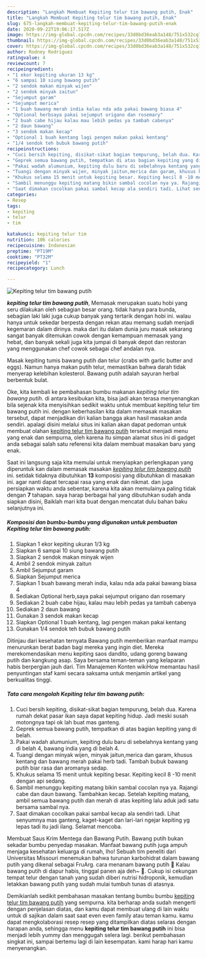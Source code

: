 ```yaml
---
description: "Langkah Membuat Kepiting telur tim bawang putih, Enak"
title: "Langkah Membuat Kepiting telur tim bawang putih, Enak"
slug: 675-langkah-membuat-kepiting-telur-tim-bawang-putih-enak
date: 2020-09-22T19:06:17.517Z
image: https://img-global.cpcdn.com/recipes/33d0bd36eab3a148/751x532cq70/kepiting-telur-tim-bawang-putih-foto-resep-utama.jpg
thumbnail: https://img-global.cpcdn.com/recipes/33d0bd36eab3a148/751x532cq70/kepiting-telur-tim-bawang-putih-foto-resep-utama.jpg
cover: https://img-global.cpcdn.com/recipes/33d0bd36eab3a148/751x532cq70/kepiting-telur-tim-bawang-putih-foto-resep-utama.jpg
author: Rodney Rodriguez
ratingvalue: 4
reviewcount: 7
recipeingredient:
- "1 ekor kepiting ukuran 13 kg"
- "6 sampai 10 siung bawang putih"
- "2 sendok makan minyak wijen"
- "2 sendok minyak zaitun"
- "Sejumput garam"
- "Sejumput merica"
- "1 buah bawang merah india kalau nda ada pakai bawang biasa 4"
- "Optional herbsaya pakai sejumput origano dan rosemary"
- "2 buah cabe hijau kalau mau lebih pedas ya tambah cabenya"
- "2 daun bawang"
- "3 sendok makan kecap"
- "Optional 1 buah kentang lagi pengen makan pakai kentang"
- "1/4 sendok teh bubuk bawang putih"
recipeinstructions:
- "Cuci bersih kepiting, disikat-sikat bagian tempurung, belah dua. Karena rumah dekat pasar ikan saya dapat kepiting hidup. Jadi meski susah motongnya tapi ok lah buat mas ganteng."
- "Geprek semua bawang putih, tempatkan di atas bagian kepiting yang di belah."
- "Pakai wadah alumunium, kepiting dulu baru di sebelahnya kentang yang di belah 4, bawang india yang di belah 4."
- "Tuangi dengan minyak wijen, minyak jaitun,merica dan garam, khusus kentang dan bawang merah pakai herb tadi. Tambah bubuk bawang putih biar rasa dan aromanya sedap."
- "Khukus selama 15 menit untuk kepiting besar. Kepiting kecil 8 -10 menit dengan api sedang."
- "Sambil menunggu kepiting matang bikin sambal cocolan nya ya. Rajangi cabe dan daun bawang. Tambahkan kecap. Setelah kepiting matang, ambil semua bawang putih dan merah di atas kepiting lalu aduk jadi satu bersama sambal nya."
- "Saat dimakan cocolkan pakai sambal kecap ala sendiri tadi. Lihat senyumnya mas ganteng, kaget-kaget dan lari-lari ngejar kepiting yg lepas tadi itu jadi ilang. Selamat mencoba."
categories:
- Resep
tags:
- kepiting
- telur
- tim

katakunci: kepiting telur tim 
nutrition: 106 calories
recipecuisine: Indonesian
preptime: "PT19M"
cooktime: "PT32M"
recipeyield: "1"
recipecategory: Lunch

---
```



![Kepiting telur tim bawang putih](https://img-global.cpcdn.com/recipes/33d0bd36eab3a148/751x532cq70/kepiting-telur-tim-bawang-putih-foto-resep-utama.jpg)

<b><i>kepiting telur tim bawang putih</i></b>, Memasak merupakan suatu hobi yang seru dilakukan oleh sebagian besar orang. tidak hanya para bunda, sebagian laki laki juga cukup banyak yang tertarik dengan hobi ini. walau hanya untuk sekedar berpesta dengan rekan atau memang sudah menjadi kegemaran dalam dirinya. maka dari itu dalam dunia juru masak sekarang sangat banyak ditemukan cowok dengan kemampuan memasak yang hebat, dan banyak sekali juga kita jumpai di banyak depot dan restoran yang menggunakan chef cowok sebagai chef andalan nya.

Masak kepiting tumis bawang putih dan telur (crabs with garlic butter and eggs). Namun hanya makan putih telur, memastikan bahwa darah tidak menyerap kelebihan kolesterol. Bawang putih adalah sayuran herbal berbentuk bulat.

Oke, kita kembali ke pembahasan bumbu makanan <i>kepiting telur tim bawang putih</i>. di antara kesibukan kita, bisa jadi akan terasa menyenangkan bila sejenak kita menyisihkan sedikit waktu untuk membuat kepiting telur tim bawang putih ini. dengan keberhasilan kita dalam memasak masakan tersebut, dapat menjadikan diri kalian bangga akan hasil masakan anda sendiri. apalagi disini melalui situs ini kalian akan dapat pedoman untuk membuat olahan <u>kepiting telur tim bawang putih</u> tersebut menjadi menu yang enak dan sempurna, oleh karena itu simpan alamat situs ini di gadget anda sebagai salah satu referensi kita dalam membuat masakan baru yang enak.


Saat ini langsung saja kita memulai untuk menyiapkan perlengkapan yang diperuntuk kan dalam memasak masakan <u><i>kepiting telur tim bawang putih</i></u> ini. setidak tidaknya dibutuhkan <b>13</b> komposisi yang dibutuhkan di masakan ini. agar nanti dapat tercapai rasa yang enak dan nikmat. dan juga persiapkan waktu anda sebentar, karena kita akan memulainya paling tidak dengan <b>7</b> tahapan. saya harap berbagai hal yang dibutuhkan sudah anda siapkan disini, Baiklah mari kita buat dengan mencatat dulu bahan baku selanjutnya ini.

<!--inarticleads1-->

##### Komposisi dan bumbu-bumbu yang digunakan untuk pembuatan Kepiting telur tim bawang putih:

1. Siapkan 1 ekor kepiting ukuran 1/3 kg
1. Siapkan 6 sampai 10 siung bawang putih
1. Siapkan 2 sendok makan minyak wijen
1. Ambil 2 sendok minyak zaitun
1. Ambil Sejumput garam
1. Siapkan Sejumput merica
1. Siapkan 1 buah bawang merah india, kalau nda ada pakai bawang biasa 4
1. Sediakan Optional herb,saya pakai sejumput origano dan rosemary
1. Sediakan 2 buah cabe hijau, kalau mau lebih pedas ya tambah cabenya
1. Sediakan 2 daun bawang
1. Gunakan 3 sendok makan kecap
1. Siapkan Optional 1 buah kentang, lagi pengen makan pakai kentang
1. Gunakan 1/4 sendok teh bubuk bawang putih


Ditinjau dari kesehatan ternyata Bawang putih memberikan manfaat mampu menurunkan berat badan bagi mereka yang ingin diet. Mereka merekomendasikan menu kepiting saos dandito, udang goreng bawang putih dan kangkung asap. Saya bersama teman-teman yang kelaparan habis berpergian jauh dari. Tim Manajemen Konten wikiHow memantau hasil penyuntingan staf kami secara saksama untuk menjamin artikel yang berkualitas tinggi. 

<!--inarticleads2-->

##### Tata cara mengolah Kepiting telur tim bawang putih:

1. Cuci bersih kepiting, disikat-sikat bagian tempurung, belah dua. Karena rumah dekat pasar ikan saya dapat kepiting hidup. Jadi meski susah motongnya tapi ok lah buat mas ganteng.
1. Geprek semua bawang putih, tempatkan di atas bagian kepiting yang di belah.
1. Pakai wadah alumunium, kepiting dulu baru di sebelahnya kentang yang di belah 4, bawang india yang di belah 4.
1. Tuangi dengan minyak wijen, minyak jaitun,merica dan garam, khusus kentang dan bawang merah pakai herb tadi. Tambah bubuk bawang putih biar rasa dan aromanya sedap.
1. Khukus selama 15 menit untuk kepiting besar. Kepiting kecil 8 -10 menit dengan api sedang.
1. Sambil menunggu kepiting matang bikin sambal cocolan nya ya. Rajangi cabe dan daun bawang. Tambahkan kecap. Setelah kepiting matang, ambil semua bawang putih dan merah di atas kepiting lalu aduk jadi satu bersama sambal nya.
1. Saat dimakan cocolkan pakai sambal kecap ala sendiri tadi. Lihat senyumnya mas ganteng, kaget-kaget dan lari-lari ngejar kepiting yg lepas tadi itu jadi ilang. Selamat mencoba.


Membuat Saus Krim Mentega dan Bawang Putih. Bawang putih bukan sekadar bumbu penyedap masakan. Manfaat bawang putih juga ampuh menjaga kesehatan keluarga di rumah, lho! Sebuah tim peneliti dari Universitas Missouri menemukan bahwa turunan karbohidrat dalam bawang putih yang dikenal sebagai FruArg. cara menanam bawang putih 🌱 Kalau bawang putih di dapur habis, tinggal panen aja deh~ 🌱. Cukup isi cekungan tempat telur dengan tanah yang sudah diberi nutrisi hidroponik, kemudian letakkan bawang putih yang sudah mulai tumbuh tunas di atasnya. 

Demikianlah sedikit pembahasan masakan tentang bumbu bumbu <u>kepiting telur tim bawang putih</u> yang sempurna. kita berharap anda sudah mengerti dengan penjelasan diatas, dan kamu dapat membuat ulang di lain waktu untuk di sajikan dalam saat saat even even family atau teman kamu. kamu dapat mengkolaborasi resep resep yang ditampilkan diatas selaras dengan harapan anda, sehingga menu <b>kepiting telur tim bawang putih</b> ini bisa menjadi lebih yummy dan menggugah selera lagi. berikut pembahasan singkat ini, sampai bertemu lagi di lain kesempatan. kami harap hari kamu menyenangkan.
